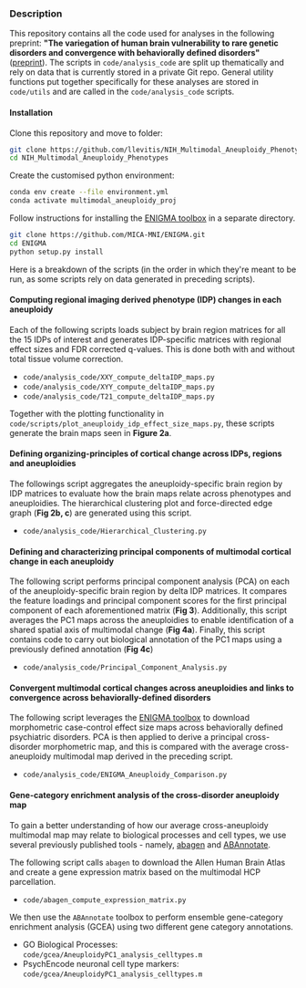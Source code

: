 ### Description
This repository contains all the code used for analyses in the following preprint: **"The variegation of human brain vulnerability to rare genetic disorders and convergence with behaviorally defined disorders"** ([preprint](https://www.biorxiv.org/content/10.1101/2022.11.12.516252v1.abstract)). The scripts in `code/analysis_code` are split up thematically and rely on data that is currently stored in a private Git repo. General utility functions put together specifically for these analyses are stored in `code/utils` and are called in the `code/analysis_code` scripts. 

#### Installation

Clone this repository and move to folder:
```bash
git clone https://github.com/llevitis/NIH_Multimodal_Aneuploidy_Phenotypes
cd NIH_Multimodal_Aneuploidy_Phenotypes
```

Create the customised python environment:
```bash
conda env create --file environment.yml
conda activate multimodal_aneuploidy_proj
```

Follow instructions for installing the [ENIGMA toolbox](https://github.com/MICA-MNI/ENIGMA) in a separate directory. 
```bash
git clone https://github.com/MICA-MNI/ENIGMA.git
cd ENIGMA
python setup.py install
```

Here is a breakdown of the scripts (in the order in which they're meant to be run, as some scripts rely on data generated in preceding scripts).

#### Computing regional imaging derived phenotype (IDP) changes in each aneuploidy 

Each of the following scripts loads subject by brain region matrices for all the 15 IDPs of interest and generates IDP-specific matrices with regional effect sizes and FDR corrected q-values. This is done both with and without total tissue volume correction. 
*  `code/analysis_code/XXY_compute_deltaIDP_maps.py`
* `code/analysis_code/XYY_compute_deltaIDP_maps.py`
* `code/analysis_code/T21_compute_deltaIDP_maps.py`

Together with the plotting functionality in `code/scripts/plot_aneuploidy_idp_effect_size_maps.py`, these scripts generate the brain maps seen in **Figure 2a**. 

#### Defining organizing-principles of cortical change across IDPs, regions and aneuploidies  

The followings script aggregates the aneuploidy-specific brain region by IDP matrices to evaluate how the brain maps relate across phenotypes and aneuploidies. The hierarchical clustering plot and force-directed edge graph (**Fig 2b, c**) are generated using this script. 

* `code/analysis_code/Hierarchical_Clustering.py`


#### Defining and characterizing principal components of multimodal cortical change in each aneuploidy

The following script performs principal component analysis (PCA) on each of the aneuploidy-specific brain region by delta IDP matrices. It compares the feature loadings and principal component scores for the first principal component of each aforementioned matrix (**Fig 3**). Additionally, this script averages the PC1 maps across the aneuploidies to enable identification of a shared spatial axis of multimodal change (**Fig 4a**). Finally, this script contains code to carry out biological annotation of the PC1 maps using a previously defined annotation (**Fig 4c**)

* `code/analysis_code/Principal_Component_Analysis.py` 

#### Convergent multimodal cortical changes across aneuploidies and links to convergence across behaviorally-defined  disorders 

The following script leverages the [ENIGMA toolbox](https://enigma-toolbox.readthedocs.io/en/latest/) to download morphometric case-control effect size maps across behaviorally defined psychiatric disorders. PCA is then applied to derive a principal cross-disorder morphometric map, and this is compared with the average cross-aneuploidy multimodal map derived in the preceding script. 

* `code/analysis_code/ENIGMA_Aneuploidy_Comparison.py`

#### Gene-category enrichment analysis of the cross-disorder aneuploidy map 

To gain a better understanding of how our average cross-aneuploidy multimodal map may relate to biological processes and cell types, we use several previously published tools - namely, [abagen](https://abagen.readthedocs.io/en/stable/) and [ABAnnotate](https://zenodo.org/record/6463329).  

The following script calls `abagen` to download the Allen Human Brain Atlas and create a gene expression matrix based on the multimodal HCP parcellation. 

* `code/abagen_compute_expression_matrix.py` 

We then use the `ABAnnotate` toolbox to perform ensemble gene-category enrichment analysis (GCEA) using two different gene category annotations.  

* GO Biological Processes: `code/gcea/AneuploidyPC1_analysis_celltypes.m`
* PsychEncode neuronal cell type markers: `code/gcea/AneuploidyPC1_analysis_celltypes.m`
